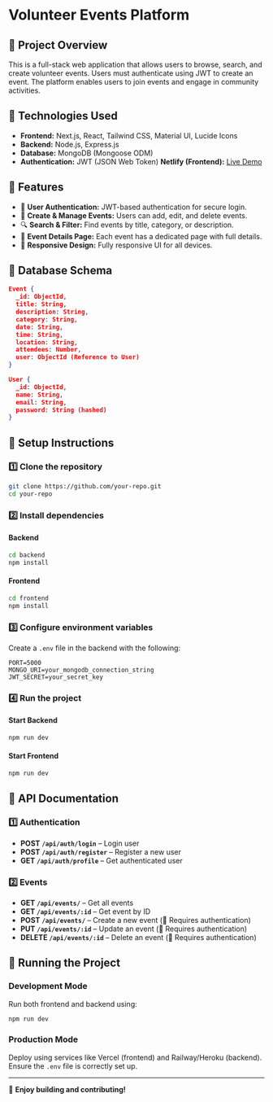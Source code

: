 # Volunteer Events Platform

## 📌 Project Overview

This is a full-stack web application that allows users to browse, search, and create volunteer events. Users must authenticate using JWT to create an event. The platform enables users to join events and engage in community activities.

## 📌 Technologies Used

- **Frontend:** Next.js, React, Tailwind CSS, Material UI, Lucide Icons
- **Backend:** Node.js, Express.js
- **Database:** MongoDB (Mongoose ODM)
- **Authentication:** JWT (JSON Web Token)
  **Netlify (Frontend):** [Live Demo](https://zesty-medovik-79fc47.netlify.app/)

## 📌 Features

- 🔐 **User Authentication:** JWT-based authentication for secure login.
- 📌 **Create & Manage Events:** Users can add, edit, and delete events.
- 🔍 **Search & Filter:** Find events by title, category, or description.
- 📅 **Event Details Page:** Each event has a dedicated page with full details.
- 📌 **Responsive Design:** Fully responsive UI for all devices.

## 📌 Database Schema

```json
Event {
  _id: ObjectId,
  title: String,
  description: String,
  category: String,
  date: String,
  time: String,
  location: String,
  attendees: Number,
  user: ObjectId (Reference to User)
}

User {
  _id: ObjectId,
  name: String,
  email: String,
  password: String (hashed)
}
```

## 📌 Setup Instructions

### 1️⃣ Clone the repository

```sh
git clone https://github.com/your-repo.git
cd your-repo
```

### 2️⃣ Install dependencies

#### Backend

```sh
cd backend
npm install
```

#### Frontend

```sh
cd frontend
npm install
```

### 3️⃣ Configure environment variables

Create a `.env` file in the backend with the following:

```
PORT=5000
MONGO_URI=your_mongodb_connection_string
JWT_SECRET=your_secret_key
```

### 4️⃣ Run the project

#### Start Backend

```sh
npm run dev
```

#### Start Frontend

```sh
npm run dev
```

## 📌 API Documentation

### 1️⃣ Authentication

- **POST `/api/auth/login`** – Login user
- **POST `/api/auth/register`** – Register a new user
- **GET `/api/auth/profile`** – Get authenticated user

### 2️⃣ Events

- **GET `/api/events/`** – Get all events
- **GET `/api/events/:id`** – Get event by ID
- **POST `/api/events/`** – Create a new event (🔐 Requires authentication)
- **PUT `/api/events/:id`** – Update an event (🔐 Requires authentication)
- **DELETE `/api/events/:id`** – Delete an event (🔐 Requires authentication)

## 📌 Running the Project

### Development Mode

Run both frontend and backend using:

```sh
npm run dev
```

### Production Mode

Deploy using services like Vercel (frontend) and Railway/Heroku (backend). Ensure the `.env` file is correctly set up.

---

🚀 **Enjoy building and contributing!**
